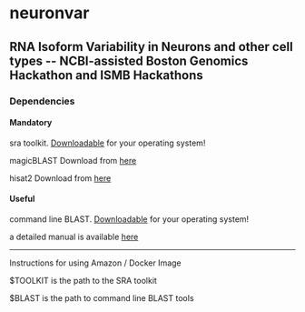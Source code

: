 # neuronvar
## RNA Isoform Variability in Neurons and other cell types -- NCBI-assisted Boston Genomics Hackathon and ISMB Hackathons

### Dependencies

#### Mandatory

sra toolkit.  [Downloadable]( http://www.ncbi.nlm.nih.gov/Traces/sra/?view=software) for your operating system!

magicBLAST  Download from [here](ftp://ftp.ncbi.nlm.nih.gov/blast/executables/magicblast/)

hisat2 Download from [here](ftp://ftp.ccb.jhu.edu/pub/infphilo/hisat2/downloads/hisat2-2.0.4-Linux_x86_64.zip)

#### Useful

command line BLAST.  [Downloadable](ftp://ftp.ncbi.nlm.nih.gov/blast/executables/blast+/LATEST/) for your operating system!

a detailed manual is available [here](http://www.ncbi.nlm.nih.gov/books/NBK279690/)

---

Instructions for using Amazon / Docker Image

$TOOLKIT is the path to the SRA toolkit

$BLAST is the path to command line BLAST tools


